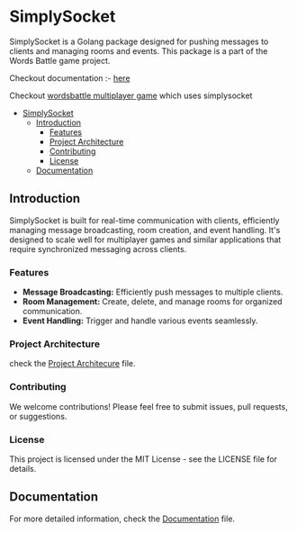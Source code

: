 # SimplySocket

SimplySocket is a Golang package designed for pushing messages to clients and managing rooms and events. This package is a part of the Words Battle game project.

Checkout documentation :- [here](https://github.com/DhruvikDonga/simplysocket/wiki)

Checkout [wordsbattle multiplayer game](https://github.com/DhruvikDonga/wordsbattle) which uses simplysocket

- [SimplySocket](#simplysocket)
  - [Introduction](#introduction)
    - [Features](#features)
    - [Project Architecture](#project-architecture)
    - [Contributing](#contributing)
    - [License](#license)
  - [Documentation](#documentation)

## Introduction

SimplySocket is built for real-time communication with clients, efficiently managing message broadcasting, room creation, and event handling. It's designed to scale well for multiplayer games and similar applications that require synchronized messaging across clients.


### Features

- **Message Broadcasting:** Efficiently push messages to multiple clients.
- **Room Management:** Create, delete, and manage rooms for organized communication.
- **Event Handling:** Trigger and handle various events seamlessly.

### Project Architecture
check the [Project Architecure](projectstructure.md) file.

### Contributing

We welcome contributions! Please feel free to submit issues, pull requests, or suggestions.

### License

This project is licensed under the MIT License - see the LICENSE file for details.


## Documentation

For more detailed information, check the [Documentation](documentation.md) file.
